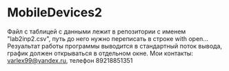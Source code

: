# MobileDevices2
Файл с таблицей с данными лежит в репозитории с именем "lab2inp2.csv", путь до него нужно переписать в строке with open...
Резуальтат работы программы выводится в стандартный поток вывода, график должен открываться в отдельном окне.
Мои контакты: varlex99@yandex.ru, телефон 89218851351
